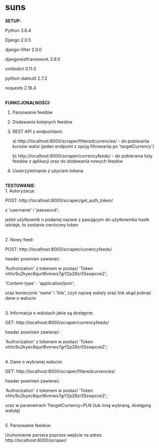 # suns

<b>SETUP:</b>

Python 3.6.4

Django              2.0.5

django-filter       2.0.0

djangorestframework 3.9.0

xmltodict           0.11.0

python-dateutil     2.7.2

requests            2.18.4

<br>
<b>FUNKCJONALNOŚCI:</b>

  1. Parsowanie feedów
  2. Dodawanie kolejnych feedów
  3. REST API z endpointami:
  
      a) http://localhost:8000/scraper/filteredcurrencies/ - do pobierania kursów walut (jeden endpoint z opcją filtrowania po 'targetCurrency')
      
      b) http://localhost:8000/scraper/currencyfeeds/ - do pobierania listy feedów z aplikacji oraz do dodawania nowych feedów
      
  4. Uwierzytelnianie z użyciem tokena


<br>
<b>TESTOWANIE:</b>

<br>
1. Autoryzacja:

POST: http://localhost:8000/scraper/get_auth_token/

z 'username' i 'password';

jeżeli użytkownik o podanej nazwie z pasującym do użytkownika hasłe istnieje, to zostanie zwrócony token

<br>
2. Nowy feed:

POST: http://localhost:8000/scraper/currencyfeeds/

header powinien zawierać:

'Authorization' z tokenem w postaci 'Token vhhc9u2kyec8qurt6vmws7grf2p28zr55swpcve2';

'Content-type' : 'application/json';


oraz koniecznie 'name' i 'link', czyli nazwę waluty oraz link skąd pobrać dane o walucie

<br>
3. Informacja o walutach jakie są dostępne:

GET: http://localhost:8000/scraper/currencyfeeds/

header powinien zawierać:

'Authorization' z tokenem w postaci 'Token vhhc9u2kyec8qurt6vmws7grf2p28zr55swpcve2';

<br>
4. Dane o wybranej walucie:

GET: http://localhost:8000/scraper/filteredcurrencies/

header powinien zawierać:

'Authorization' z tokenem w postaci 'Token vhhc9u2kyec8qurt6vmws7grf2p28zr55swpcve2';

oraz w parametrach ?targetCurrency=PLN (lub inną wybraną, dostępną walutę)

<br>
5. Parsowanie feedów:

Uruhomienie parsera poprzez wejście na adres: http://localhost:8000/scraper/


